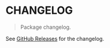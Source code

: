 # CHANGELOG

> Package changelog.

See [GitHub Releases](https://github.com/stdlib-js/strided-base-min-view-buffer-index/releases) for the changelog.
